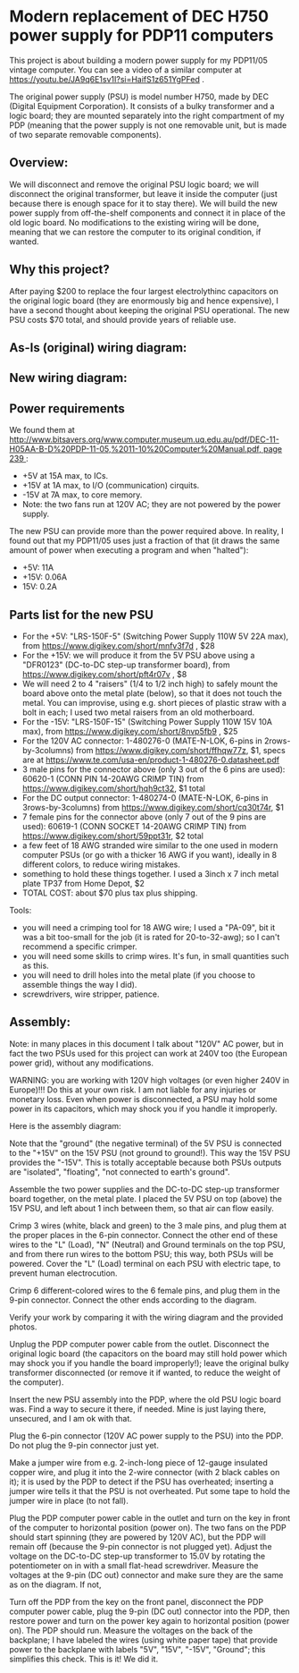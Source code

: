 # Modern replacement of DEC H750 power supply for PDP11 computers

This project is about building a modern power supply for my PDP11/05 vintage computer.
You can see a video of a similar computer at https://youtu.be/JA9q6E1sv1I?si=HaifS1z651YgPFed .

The original power supply (PSU) is model number H750, made by DEC (Digital Equipment Corporation).
It consists of a bulky transformer and a logic board; they are mounted separately into the right compartment of my PDP (meaning that the power supply is not one removable unit, but is made of two separate removable components).


## Overview:
We will disconnect and remove the original PSU logic board; we will disconnect the original transformer, but leave it inside the computer (just because there is enough space for it to stay there).
We will build the new power supply from off-the-shelf components and connect it in place of the old logic board. No modifications to the existing wiring will be done, meaning that we can restore the computer to its original condition, if wanted.

## Why this project?
After paying $200 to replace the four largest electrolythinc capacitors on the original logic board (they are enormously big and hence expensive), I have a second thought about keeping the original PSU operational. The new PSU costs $70 total, and should provide years of reliable use.

## As-Is (original) wiring diagram:


## New wiring diagram:

## Power requirements
We found them at [http://www.bitsavers.org/www.computer.museum.uq.edu.au/pdf/DEC-11-H05AA-B-D%20PDP-11-05,%2011-10%20Computer%20Manual.pdf, page 239
](http://www.bitsavers.org/www.computer.museum.uq.edu.au/pdf/DEC-11-H05AA-B-D%20PDP-11-05,%2011-10%20Computer%20Manual.pdf#page=239) :

- +5V at 15A max, to ICs.
- +15V at 1A max, to I/O (communication) cirquits.
- -15V at 7A max, to core memory.
- Note: the two fans run at 120V AC; they are not powered by the power supply.

The new PSU can provide more than the power required above.
In reality, I found out that my PDP11/05 uses just a fraction of that (it draws the same amount of power when executing a program and when "halted"):

- +5V: 11A
- +15V: 0.06A
- 15V: 0.2A


## Parts list for the new PSU

- For the +5V: "LRS-150F-5" (Switching Power Supply 110W 5V 22A max), from https://www.digikey.com/short/mnfv3f7d , $28
- For the +15V: we will produce it from the 5V PSU above using a "DFR0123" (DC-to-DC step-up transformer board), from https://www.digikey.com/short/pft4r07v , $8
- We will need 2 to 4 "raisers" (1/4 to 1/2 inch high) to safely mount the board above onto the metal plate (below), so that it does not touch the metal. You can improvise, using e.g. short pieces of plastic straw with a bolt in each; I used two metal raisers from an old motherboard.
- For the -15V: "LRS-150F-15" (Switching Power Supply 110W 15V 10A max), from https://www.digikey.com/short/8nvp5fb9 , $25
- For the 120V AC connector: 1-480276-0 (MATE-N-LOK, 6-pins in 2rows-by-3columns) from https://www.digikey.com/short/ffhqw77z, $1, specs are at https://www.te.com/usa-en/product-1-480276-0.datasheet.pdf
- 3 male pins for the connector above (only 3 out of the 6 pins are used): 60620-1 (CONN PIN 14-20AWG CRIMP TIN) from https://www.digikey.com/short/hqh9ct32, $1 total
- For the DC output connector: 1-480274-0 (MATE-N-LOK, 6-pins in 3rows-by-3columns) from https://www.digikey.com/short/cq30t74r, $1
- 7 female pins for the connector above (only 7 out of the 9 pins are used): 60619-1 (CONN SOCKET 14-20AWG CRIMP TIN) from https://www.digikey.com/short/59ppt31r, $2 total
- a few feet of 18 AWG stranded wire similar to the one used in modern computer PSUs (or go with a thicker 16 AWG if you want), ideally in 8 different colors, to reduce wiring mistakes.
- something to hold these things together. I used a 3inch x 7 inch metal plate TP37 from Home Depot, $2
- TOTAL COST: about $70 plus tax plus shipping.

Tools:
- you will need a crimping tool for 18 AWG wire; I used a "PA-09", bit it was a bit too-small for the job (it is rated for 20-to-32-awg); so I can't recommend a specific crimper.
- you will need some skills to crimp wires. It's fun, in small quantities such as this.
- you will need to drill holes into the metal plate (if you choose to assemble things the way I did).
- screwdrivers, wire stripper, patience.
  
## Assembly:

Note: in many places in this document I talk about "120V" AC power, but in fact the two PSUs used for this project can work at 240V too (the European power grid), without any modifications.

WARNING: you are working with 120V high voltages (or even higher 240V in Europe)!!! Do this at your own risk. I am not liable for any injuries or monetary loss. Even when power is disconnected, a PSU may hold some power in its capacitors, which may shock you if you handle it improperly.

Here is the assembly diagram:

Note that the "ground" (the negative terminal) of the 5V PSU is connected to the "+15V" on the 15V PSU (not ground to ground!). This way the 15V PSU provides the "-15V". This is totally acceptable because both PSUs outputs are "isolated", "floating", "not connected to earth's ground".

Assemble the two power supplies and the DC-to-DC step-up transformer board together, on the metal plate. I placed the 5V PSU on top (above) the 15V PSU, and left about 1 inch between them, so that air can flow easily.

Crimp 3 wires (white, black and green) to the 3 male pins, and plug them at the proper places in the 6-pin connector. Connect the other end of these wires to the "L" (Load), "N" (Neutral) and Ground terminals on the top PSU, and from there run wires to the bottom PSU; this way, both PSUs will be powered. Cover the "L" (Load) terminal on each PSU with electric tape, to prevent human electrocution.

Crimp 6 different-colored wires to the 6 female pins, and plug them in the 9-pin connector. Connect the other ends according to the diagram.

Verify your work by comparing it with the wiring diagram and the provided photos.

Unplug the PDP computer power cable from the outlet. 
Disconnect the original logic board (the capacitors on the board may still hold power which may shock you if you handle the board improperly!); leave the original bulky transformer disconnected (or remove it if wanted, to reduce the weight of the computer).

Insert the new PSU assembly into the PDP, where the old PSU logic board was. Find a way to secure it there, if needed. Mine is just laying there, unsecured, and I am ok with that.

Plug the 6-pin connector (120V AC power supply to the PSU) into the PDP. Do not plug the 9-pin connector just yet.

Make a jumper wire from e.g. 2-inch-long piece of 12-gauge insulated copper wire, and plug it into the 2-wire connector (with 2 black cables on it); it is used by the PDP to detect if the PSU has overheated; inserting a jumper wire tells it that the PSU is not overheated. Put some tape to hold the jumper wire in place (to not fall).

Plug the PDP computer power cable in the outlet and turn on the key in front of the computer to horizontal position (power on). The two fans on the PDP should start spinning (they are powered by 120V AC), but the PDP will remain off (because the 9-pin connector is not plugged yet).
Adjust the voltage on the DC-to-DC step-up transformer to 15.0V by rotating the potentiometer on in with a small flat-head screwdriver.
Measure the voltages at the 9-pin (DC out) connector and make sure they are the same as on the diagram. If not, 

Turn off the PDP from the key on the front panel, disconnect the PDP computer power cable, plug the 9-pin (DC out) connector into the PDP, then restore power and turn on the power key again to horizontal position (power on). The PDP should run. Measure the voltages on the back of the backplane; I have labeled the wires (using white paper tape) that provide power to the backplane with labels "5V", "15V", "-15V", "Ground"; this simplifies this check. This is it! We did it. 

